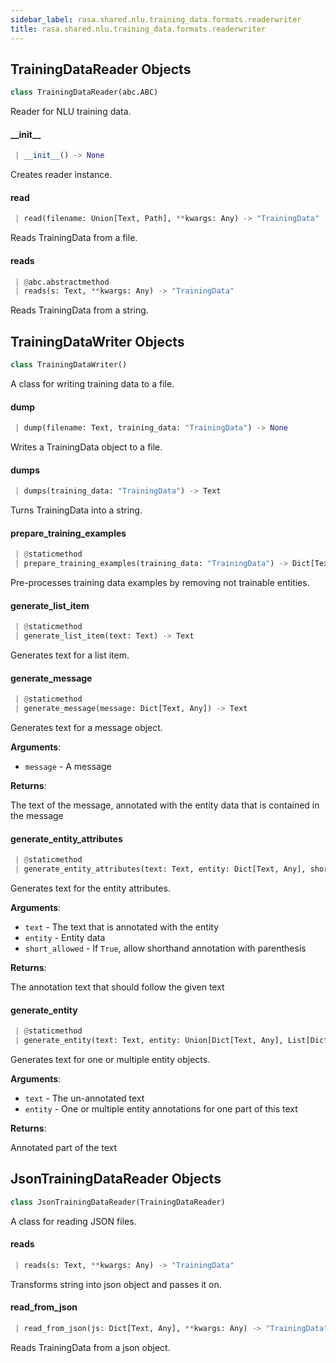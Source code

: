 ```yaml
---
sidebar_label: rasa.shared.nlu.training_data.formats.readerwriter
title: rasa.shared.nlu.training_data.formats.readerwriter
---
```

## TrainingDataReader Objects

```python
class TrainingDataReader(abc.ABC)
```

Reader for NLU training data.

#### \_\_init\_\_

```python
 | __init__() -> None
```

Creates reader instance.

#### read

```python
 | read(filename: Union[Text, Path], **kwargs: Any) -> "TrainingData"
```

Reads TrainingData from a file.

#### reads

```python
 | @abc.abstractmethod
 | reads(s: Text, **kwargs: Any) -> "TrainingData"
```

Reads TrainingData from a string.

## TrainingDataWriter Objects

```python
class TrainingDataWriter()
```

A class for writing training data to a file.

#### dump

```python
 | dump(filename: Text, training_data: "TrainingData") -> None
```

Writes a TrainingData object to a file.

#### dumps

```python
 | dumps(training_data: "TrainingData") -> Text
```

Turns TrainingData into a string.

#### prepare\_training\_examples

```python
 | @staticmethod
 | prepare_training_examples(training_data: "TrainingData") -> Dict[Text, List[Union[Dict, Text]]]
```

Pre-processes training data examples by removing not trainable entities.

#### generate\_list\_item

```python
 | @staticmethod
 | generate_list_item(text: Text) -> Text
```

Generates text for a list item.

#### generate\_message

```python
 | @staticmethod
 | generate_message(message: Dict[Text, Any]) -> Text
```

Generates text for a message object.

**Arguments**:

- `message` - A message
  

**Returns**:

  The text of the message, annotated with the entity data that is contained
  in the message

#### generate\_entity\_attributes

```python
 | @staticmethod
 | generate_entity_attributes(text: Text, entity: Dict[Text, Any], short_allowed: bool = True) -> Text
```

Generates text for the entity attributes.

**Arguments**:

- `text` - The text that is annotated with the entity
- `entity` - Entity data
- `short_allowed` - If `True`, allow shorthand annotation with parenthesis
  

**Returns**:

  The annotation text that should follow the given text

#### generate\_entity

```python
 | @staticmethod
 | generate_entity(text: Text, entity: Union[Dict[Text, Any], List[Dict[Text, Any]]]) -> Text
```

Generates text for one or multiple entity objects.

**Arguments**:

- `text` - The un-annotated text
- `entity` - One or multiple entity annotations for one part of this text
  

**Returns**:

  Annotated part of the text

## JsonTrainingDataReader Objects

```python
class JsonTrainingDataReader(TrainingDataReader)
```

A class for reading JSON files.

#### reads

```python
 | reads(s: Text, **kwargs: Any) -> "TrainingData"
```

Transforms string into json object and passes it on.

#### read\_from\_json

```python
 | read_from_json(js: Dict[Text, Any], **kwargs: Any) -> "TrainingData"
```

Reads TrainingData from a json object.

